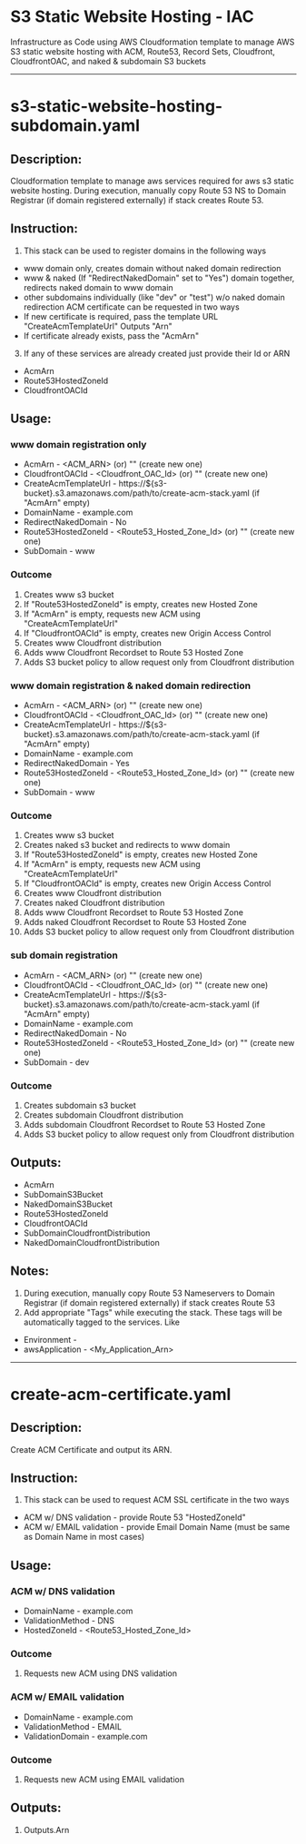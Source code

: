# S3 Static Website Hosting - IAC
Infrastructure as Code using AWS Cloudformation template to manage AWS S3 static website hosting with ACM, Route53, Record Sets, Cloudfront, CloudfrontOAC, and naked &amp; subdomain S3 buckets

---
# s3-static-website-hosting-subdomain.yaml
## Description:
Cloudformation template to manage aws services required for aws s3 static website hosting.
During execution, manually copy Route 53 NS to Domain Registrar (if domain registered externally) if stack creates Route 53.

## Instruction:
1. This stack can be used to register domains in the following ways
  * www domain only, creates domain without naked domain redirection
  * www & naked (If "RedirectNakedDomain" set to "Yes") domain together, redirects naked domain to www domain
  * other subdomains individually (like "dev" or "test") w/o naked domain redirection
ACM certificate can be requested in two ways
  * If new certificate is required, pass the template URL "CreateAcmTemplateUrl" Outputs "Arn"
  * If certificate already exists, pass the "AcmArn"
3. If any of these services are already created just provide their Id or ARN
  * AcmArn
  * Route53HostedZoneId
  * CloudfrontOACId

## Usage:
### www domain registration only
* AcmArn - <ACM_ARN> (or) "" (create new one)
* CloudfrontOACId - <Cloudfront_OAC_Id> (or) "" (create new one)
* CreateAcmTemplateUrl - https://${s3-bucket}.s3.amazonaws.com/path/to/create-acm-stack.yaml (if "AcmArn" empty)
* DomainName - example.com
* RedirectNakedDomain - No
* Route53HostedZoneId - <Route53_Hosted_Zone_Id> (or) "" (create new one)
* SubDomain - www

### Outcome
1. Creates www s3 bucket
2. If "Route53HostedZoneId" is empty, creates new Hosted Zone
3. If "AcmArn" is empty, requests new ACM using "CreateAcmTemplateUrl"
4. If "CloudfrontOACId" is empty, creates new Origin Access Control
5. Creates www Cloudfront distribution
6. Adds www Cloudfront Recordset to Route 53 Hosted Zone
7. Adds S3 bucket policy to allow request only from Cloudfront distribution

### www domain registration & naked domain redirection
* AcmArn - <ACM_ARN> (or) "" (create new one)
* CloudfrontOACId - <Cloudfront_OAC_Id> (or) "" (create new one)
* CreateAcmTemplateUrl - https://${s3-bucket}.s3.amazonaws.com/path/to/create-acm-stack.yaml (if "AcmArn" empty)
* DomainName - example.com
* RedirectNakedDomain - Yes
* Route53HostedZoneId - <Route53_Hosted_Zone_Id> (or) "" (create new one)
* SubDomain - www

### Outcome
1. Creates www s3 bucket
2. Creates naked s3 bucket and redirects to www domain
3. If "Route53HostedZoneId" is empty, creates new Hosted Zone
4. If "AcmArn" is empty, requests new ACM using "CreateAcmTemplateUrl"
5. If "CloudfrontOACId" is empty, creates new Origin Access Control
6. Creates www Cloudfront distribution
7. Creates naked Cloudfront distribution
8. Adds www Cloudfront Recordset to Route 53 Hosted Zone
9. Adds naked Cloudfront Recordset to Route 53 Hosted Zone
10. Adds S3 bucket policy to allow request only from Cloudfront distribution

### sub domain registration
* AcmArn - <ACM_ARN> (or) "" (create new one)
* CloudfrontOACId - <Cloudfront_OAC_Id> (or) "" (create new one)
* CreateAcmTemplateUrl - https://${s3-bucket}.s3.amazonaws.com/path/to/create-acm-stack.yaml (if "AcmArn" empty)
* DomainName - example.com
* RedirectNakedDomain - No
* Route53HostedZoneId - <Route53_Hosted_Zone_Id> (or) "" (create new one)
* SubDomain - dev

### Outcome
1. Creates subdomain s3 bucket
2. Creates subdomain Cloudfront distribution
3. Adds subdomain Cloudfront Recordset to Route 53 Hosted Zone
4. Adds S3 bucket policy to allow request only from Cloudfront distribution

## Outputs:
* AcmArn
* SubDomainS3Bucket
* NakedDomainS3Bucket
* Route53HostedZoneId
* CloudfrontOACId
* SubDomainCloudfrontDistribution
* NakedDomainCloudfrontDistribution

## Notes:
1. During execution, manually copy Route 53 Nameservers to Domain Registrar (if domain registered externally) if stack creates Route 53
2. Add appropriate "Tags" while executing the stack. These tags will be automatically tagged to the services. Like
  * Environment - <Environment>
  * awsApplication - <My_Application_Arn>

---

# create-acm-certificate.yaml
## Description:
Create ACM Certificate and output its ARN.

## Instruction:
1. This stack can be used to request ACM SSL certificate in the two ways
  * ACM w/ DNS validation - provide Route 53 "HostedZoneId"
  * ACM w/ EMAIL validation - provide Email Domain Name (must be same as Domain Name in most cases)

## Usage:
### ACM w/ DNS validation
* DomainName - example.com
* ValidationMethod - DNS
* HostedZoneId - <Route53_Hosted_Zone_Id>

### Outcome
1. Requests new ACM using DNS validation

### ACM w/ EMAIL validation
* DomainName - example.com
* ValidationMethod - EMAIL
* ValidationDomain - example.com

### Outcome
1. Requests new ACM using EMAIL validation

## Outputs:
1. Outputs.Arn
